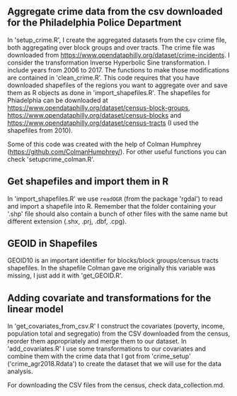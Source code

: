 ## Aggregate crime data from the csv downloaded for the Philadelphia Police Department

In 'setup_crime.R', I create the aggregated datasets from the csv crime file, both aggregating over block groups and over tracts. The crime file was downloaded from https://www.opendataphilly.org/dataset/crime-incidents.
I consider the transformation Inverse Hyperbolic Sine transformation. 
I include years from 2006 to 2017. 
The functions to make those modifications are contained in 'clean_crime.R'.
This code requires that you have downloaded shapefiles of the regions you want to aggregate over and save them as R objects as done in 'import_shapefiles.R'. 
The shapefiles for Phiadelphia can be downloaded at
https://www.opendataphilly.org/dataset/census-block-groups,
https://www.opendataphilly.org/dataset/census-blocks and https://www.opendataphilly.org/dataset/census-tracts (I used the shapefiles from 2010).

Some of this code was created with the help of Colman Humphrey (https://github.com/ColmanHumphrey/). For other useful functions you can check 'setupcrime_colman.R'.

## Get shapefiles and import them in R

In 'import_shapefiles.R' we use `readOGR` (from the package 'rgdal') to read and import a shapefile into R. Remember that the folder containing your '.shp' file should also contain a bunch of other files with the same name but different extension (.shx, .prj, .dbf, .cpg).

## GEOID in Shapefiles

GEOID10 is an important identifier for blocks/block groups/census tracts shapefiles. 
In the shapefile Colman gave me originally this variable was missing, I just add it with 'get_GEOID.R'.

## Adding covariate and transformations for the linear model

In 'get_covariates_from_csv.R' I construct the covariates (poverty, income, population total and segregatio) from the CSV downloaded from the census, reorder them appropriately and merge them to our dataset.
In 'add_covariates.R' I use some transformations to our covariates and combine them with the crime data that I got from 'crime_setup' ('crime_agr2018.Rdata') to create the dataset that we will use for the data analysis.

For downloading the CSV files from the census, check data_collection.md.
